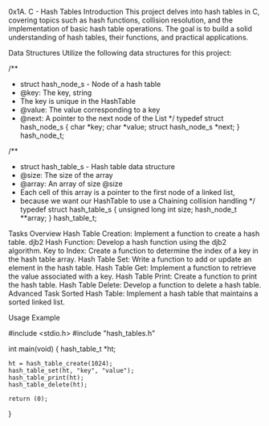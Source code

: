 0x1A. C - Hash Tables
Introduction
This project delves into hash tables in C, covering topics such as hash functions, collision resolution, and the implementation of basic hash table operations. The goal is to build a solid understanding of hash tables, their functions, and practical applications.

Data Structures
Utilize the following data structures for this project:

/**
 * struct hash_node_s - Node of a hash table
 * @key: The key, string
 * The key is unique in the HashTable
 * @value: The value corresponding to a key
 * @next: A pointer to the next node of the List
 */
typedef struct hash_node_s
{
     char *key;
     char *value;
     struct hash_node_s *next;
} hash_node_t;

/**
 * struct hash_table_s - Hash table data structure
 * @size: The size of the array
 * @array: An array of size @size
 * Each cell of this array is a pointer to the first node of a linked list,
 * because we want our HashTable to use a Chaining collision handling
 */
typedef struct hash_table_s
{
     unsigned long int size;
     hash_node_t **array;
} hash_table_t;


Tasks Overview
Hash Table Creation: Implement a function to create a hash table.
djb2 Hash Function: Develop a hash function using the djb2 algorithm.
Key to Index: Create a function to determine the index of a key in the hash table array.
Hash Table Set: Write a function to add or update an element in the hash table.
Hash Table Get: Implement a function to retrieve the value associated with a key.
Hash Table Print: Create a function to print the hash table.
Hash Table Delete: Develop a function to delete a hash table.
Advanced Task
Sorted Hash Table: Implement a hash table that maintains a sorted linked list.

Usage Example

#include <stdio.h>
#include "hash_tables.h"

int main(void)
{
    hash_table_t *ht;

    ht = hash_table_create(1024);
    hash_table_set(ht, "key", "value");
    hash_table_print(ht);
    hash_table_delete(ht);

    return (0);
}
